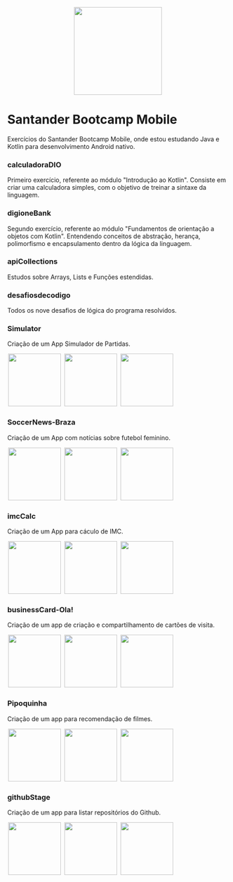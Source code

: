 
<p align="center"> 
<img src="https://hermes.digitalinnovation.one/tracks/87136efb-f048-4304-81c4-f21a7654920b.png" width="200" height="200"  />
</p>



# Santander Bootcamp Mobile
Exercícios do Santander Bootcamp Mobile, onde estou estudando Java e Kotlin para desenvolvimento Android nativo. 

### calculadoraDIO
Primeiro exercício, referente ao módulo "Introdução ao Kotlin". Consiste em criar uma calculadora simples, com o objetivo de treinar a sintaxe da linguagem.

### digioneBank
Segundo exercício, referente ao módulo "Fundamentos de orientação a objetos com Kotlin". Entendendo conceitos de abstração, herança, polimorfismo e encapsulamento dentro da lógica da linguagem.

### apiCollections 
Estudos sobre Arrays, Lists e Funções estendidas. 

### desafiosdecodigo

Todos os nove desafios de lógica do programa resolvidos. 

### Simulator

Criação de um App Simulador de Partidas. 

<p float="left">
   <img src="https://tulioalbu.github.io/Simula22_Projeto-DIO/Screenshots/Screenshot_20220804_173229.png" width = "120" hspace="2">
   <img src="https://tulioalbu.github.io/Simula22_Projeto-DIO/Screenshots/Screenshot_20220804_173344.png" width = "120" hspace="2">
   <img src="https://tulioalbu.github.io/Simula22_Projeto-DIO/Screenshots/Screenshot_20220804_173356.png" width = "120" hspace="2">
   
  
### SoccerNews-Braza

Criação de um App com notícias sobre futebol feminino. 

<p float="left">
   <img src="https://tulioalbu.github.io/Braza_App-de-Noticias-de-Futebol-Feminino/BrazaApp/Screenshots/Screenshot_20220722_024605.png" width = "120" hspace="2">
   <img src="https://tulioalbu.github.io/Braza_App-de-Noticias-de-Futebol-Feminino/BrazaApp/Screenshots/Screenshot_20220722_024515.png" width = "120" hspace="2"> 
  <img src="https://tulioalbu.github.io/Braza_App-de-Noticias-de-Futebol-Feminino/BrazaApp/Screenshots/Screenshot_20220722_024616.png" width = "120" hspace="2">   
  <div>
     

### imcCalc

Criação de um App para cáculo de IMC. 
     
     
<img src="https://tulioalbu.github.io/Imc-Calc_Projeto-DIO/Screenshots/Screenshot_20220806_141629.png" width = "120" hspace="2">
<img src="https://tulioalbu.github.io/Imc-Calc_Projeto-DIO/Screenshots/Screenshot_20220806_161007.png" width = "120" hspace="2">
<img src="https://tulioalbu.github.io/Imc-Calc_Projeto-DIO/Screenshots/Screenshot_20220806_161037.png" width = "120" hspace="2">

### businessCard-Ola!

Criação de um app de criação e compartilhamento de cartões de visita.

<img src="https://tulioalbu.github.io/Ola-BusinessCards_Projeto-DIO/Screenshots/Screenshot_20220806_004458.png" width = "120" hspace="2">
<img src="https://tulioalbu.github.io/Ola-BusinessCards_Projeto-DIO/Screenshots/Screenshot_20220806_004008.png" width = "120" hspace="2">
<img src="https://tulioalbu.github.io/Ola-BusinessCards_Projeto-DIO/Screenshots/Screenshot_20220806_003902.png" width = "120" hspace="2">

### Pipoquinha

Criação de um app para recomendação de filmes. 

<img src="https://tulioalbu.github.io/SantanderBootcampMobile/Pipoquinha/Screenshots/Screenshot_20220813_185906.png" width = "120" hspace="2">
<img src="https://tulioalbu.github.io/SantanderBootcampMobile/Pipoquinha/Screenshots/Screenshot_20220813_183837.png" width = "120" hspace="2">
<img src="https://tulioalbu.github.io/SantanderBootcampMobile/Pipoquinha/Screenshots/Screenshot_20220813_183909.png" width = "120" hspace="2">

### githubStage

Criação de um app para listar repositórios do Github.

<img src="https://tulioalbu.github.io/GithubStage_Projeto-DIO/Screenshots/Screenshot_20220806_023153.png" width = "120" hspace="2">
<img src="https://tulioalbu.github.io/GithubStage_Projeto-DIO/Screenshots/Screenshot_20220815_230810.png" width = "120" hspace="2">
<img src="https://tulioalbu.github.io/GithubStage_Projeto-DIO/Screenshots/Screenshot_20220815_231049.png" width = "120" hspace="2">

